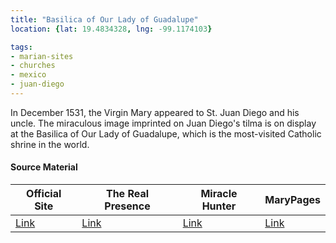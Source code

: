 ```yaml
---
title: "Basilica of Our Lady of Guadalupe"
location: {lat: 19.4834328, lng: -99.1174103}

tags:
- marian-sites
- churches
- mexico
- juan-diego
---
```


In December 1531, the Virgin Mary appeared to St. Juan Diego and his uncle.  The miraculous image imprinted on Juan Diego's tilma is on display at the Basilica of Our Lady of Guadalupe, which is the most-visited Catholic shrine in the world.

#### Source Material

| Official Site | The Real Presence | Miracle Hunter | MaryPages |
| --- | --- | --- | --- |
| [Link](https://virgendeguadalupe.org.mx/) | [Link](http://www.therealpresence.org/eucharst/misc/BVM/70_GUADALUPE_96x96.pdf) | [Link](https://www.miraclehunter.com/marian_apparitions/approved_apparitions/guadalupe/index.html) | [Link](https://www.marypages.com/guadalupe-(mexico).html) |


